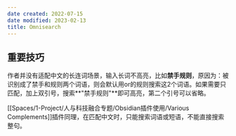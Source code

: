```yaml
---
date created: 2022-07-15
date modified: 2023-02-13
title: Omnisearch
---
```


## 重要技巧

作者并没有适配中文的长连词场景，输入长词不高亮，比如**禁手规则**，原因为：被识别成了禁手和规则两个词语，则会默认用or的规则搜索这2个词语。如果需要只匹配，加上双引号，搜索**"禁手规则"**即可高亮，第二个引号可以省略。

[[Spaces/1-Project/人与科技融合专题/Obsidian插件使用/Various Complements]]插件同理，在匹配中文时，只能搜索词语或短语，不能直接搜索整句。
